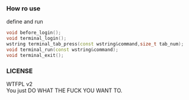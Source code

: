 ### How ro use  

define and run  
```c++
void before_login();
void terminal_login();
wstring terminal_tab_press(const wstring&command,size_t tab_num);
void terminal_run(const wstring&command);
void terminal_exit();
```

### LICENSE  
WTFPL v2  
You just DO WHAT THE FUCK YOU WANT TO.  
